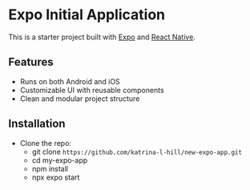 # Expo Initial Application

This is a starter project built with [Expo](https://expo.dev/) and [React Native](https://reactnative.dev/). 

## Features

- Runs on both Android and iOS
- Customizable UI with reusable components
- Clean and modular project structure

## Installation

- Clone the repo:
  - git clone `https://github.com/katrina-l-hill/new-expo-app.git`
  - cd my-expo-app
  - npm install
  - npx expo start
